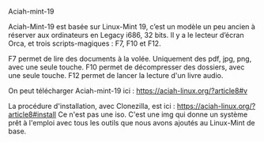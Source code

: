 Aciah-mint-19

Aciah-Mint-19 est basée sur Linux-Mint 19, c’est un modèle un peu ancien à réserver aux ordinateurs en Legacy i686, 32 bits.
Il y a le lecteur d’écran Orca, et trois scripts-magiques : F7, F10 et F12.

F7 permet de lire des documents à la volée. Uniquement des pdf, jpg, png, avec une seule touche. F10 permet de décompresser des dossiers, avec une seule touche. F12 permet de lancer la lecture d'un livre audio.

On peut télécharger Aciah-mint-19 ici : https://aciah-linux.org/?article8#v

La procédure d'installation, avec Clonezilla, est ici : https://aciah-linux.org/?article8#install
Ce n'est pas une iso. C'est une img qui donne un système prêt à l'emploi avec tous les outils que nous avons ajoutés au Linux-Mint de base.
